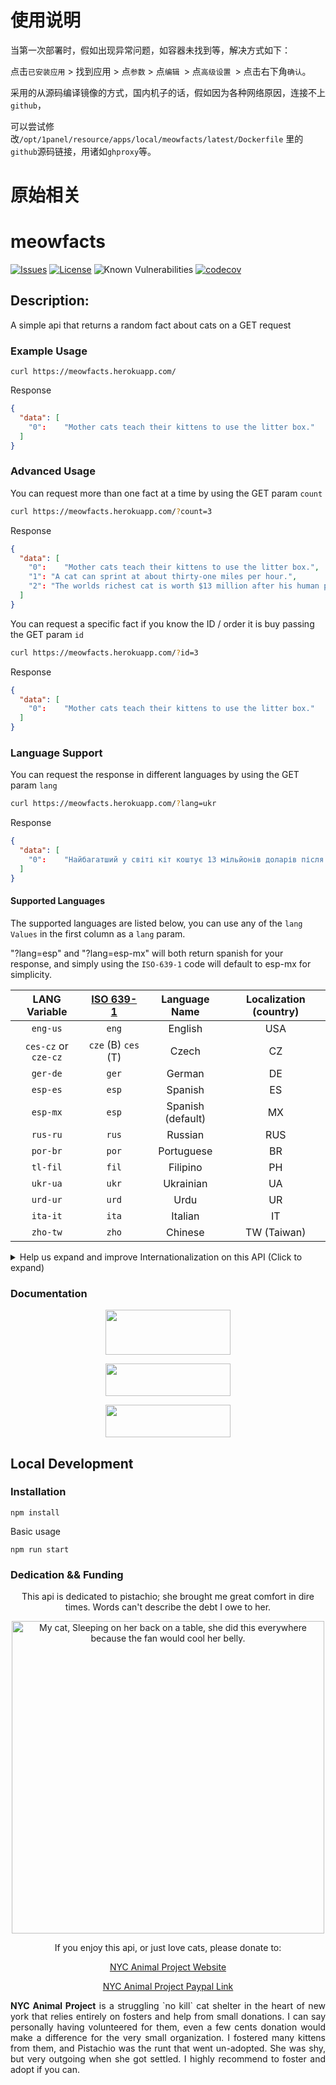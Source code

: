 # 使用说明
当第一次部署时，假如出现异常问题，如容器未找到等，解决方式如下：

点击`已安装应用` > 找到应用 > 点`参数` > 点`编辑 `> 点`高级设置 `> 点击右下角`确认`。

采用的从源码编译镜像的方式，国内机子的话，假如因为各种网络原因，连接不上`github`，

可以尝试修改`/opt/1panel/resource/apps/local/meowfacts/latest/Dockerfile` 里的`github`源码链接，用诸如`ghproxy`等。

# 原始相关
meowfacts
=========

[![Issues](https://img.shields.io/github/issues/wh-iterabb-it/meowfacts.svg)](https://github.com/wh-iterabb-it/meowfacts/issues)
[![License](https://img.shields.io/badge/license-GPL-blue.svg)](https://github.com/wh-iterabb-it/meowfacts/blob/main/LICENSE)
![Known Vulnerabilities](https://snyk.io/test/github/wh-iterabb-it/meowfacts/badge.svg) 
[![codecov](https://codecov.io/gh/wh-iterabb-it/meowfacts/branch/main/graph/badge.svg)](https://codecov.io/gh/wh-iterabb-it/meowfacts)


## Description:

A simple api that returns a random fact about cats on a GET request

### Example Usage

``` 
curl https://meowfacts.herokuapp.com/
```

Response

```json
{
  "data": [
    "0": 	"Mother cats teach their kittens to use the litter box."
  ]
}
```


### Advanced Usage

You can request more than one fact at a time by using the GET param `count`

```bash
curl https://meowfacts.herokuapp.com/?count=3
```

Response

```json
{
  "data": [
    "0": 	"Mother cats teach their kittens to use the litter box.",
    "1": "A cat can sprint at about thirty-one miles per hour.",
    "2": "The worlds richest cat is worth $13 million after his human passed away and left her fortune to him."
  ]
}
```

You can request a specific fact if you know the ID / order it is buy passing the GET param `id`

```bash
curl https://meowfacts.herokuapp.com/?id=3
```

Response

```json
{
  "data": [
    "0": 	"Mother cats teach their kittens to use the litter box."
  ]
}
```

### Language Support 

You can request the response in different languages by using the GET param `lang`

```bash
curl https://meowfacts.herokuapp.com/?lang=ukr
```

Response

```json
{
  "data": [
    "0": 	"Найбагатший у світі кіт коштує 13 мільйонів доларів після того, як його людина померла і залишила йому свій стан"
  ]
}
```

#### Supported Languages

The supported languages are listed below, you can use any of the `lang Values` in the first column as a `lang` param. 

"?lang=esp" and "?lang=esp-mx" will both return spanish for your response, and simply using the `ISO-639-1` code will default to esp-mx for simplicity. 

| LANG Variable | [ISO 639-1](https://en.wikipedia.org/wiki/List_of_ISO_639-1_codes) | Language Name | Localization (country) |
| :---: | :---: | :---: | :---: |
| `eng-us`  | `eng` | English | USA |
| `ces-cz` or `cze-cz` | `cze` (B) `ces` (T) | Czech | CZ |
| `ger-de`  | `ger` | German | DE |
| `esp-es`  | `esp` | Spanish | ES |
| `esp-mx`  | `esp` | Spanish (default) | MX |
| `rus-ru`  | `rus` | Russian | RUS |
| `por-br`  | `por` | Portuguese | BR |
| `tl-fil`  | `fil` | Filipino | PH |
| `ukr-ua`  | `ukr` | Ukrainian | UA |
| `urd-ur`  | `urd` | Urdu | UR |
| `ita-it`  | `ita` | Italian | IT |
| `zho-tw` | `zho` | Chinese | TW (Taiwan) |


<details>
  <summary>Help us expand and improve Internationalization on this API  (Click to expand)</summary>
  <h3>Help us expand and improve Internationalization on this API</h3>
  
  <p><b>Note:</b> We are trying to follow the browser's language tags, which are formally defined in <a href="https://datatracker.ietf.org/doc/html/rfc5646">RFC 5646</a>, which rely on the <a href="https://en.wikipedia.org/wiki/ISO_639">ISO 639</a> standard (quite often the <a href="https://en.wikipedia.org/wiki/List_of_ISO_639-1_codes">639-1 code list</a>) for <a href="https://en.wikipedia.org/wiki/Language_code">language codes</a> to be used.</p> 

<p>We would love it if you helped this project by taking a look at our <a href="https://github.com/wh-iterabb-it/meowfacts/issues/175">Call for Contributors</a> to see if you can make a contribution that helps us be more inclusive and support more languages. </p>
</details>


### Documentation

<div align="center">
  <p>
    <a href="https://app.swaggerhub.com/apis-docs/wh-iterabb-it/meowfacts/1.0.0">
      <img width="200" height="72" src="https://raw.githubusercontent.com/swagger-api/swagger.io/wordpress/images/assets/SW-logo-clr.png" />
    </a>
  </p>
  <p>
    <a href="https://rapidapi.com/wh-iterabb-it-wh-iterabb-it-default/api/meowfacts/">
      <img width="200" height="52" src="https://rapidapi.com/static-assets/default/dark-logo-78e48dc1-ca3f-4d67-a6f5-74032f439c8b.svg" />
    </a>
  </p>
    <p>
    <a href="https://meow-facts.netlify.app/">
      <img width="200" height="52" src="https://img.shields.io/badge/Community_Documentation-FFFFFF.svg?logo=bookstack&logoColor=blue&style=for-the-badge" />
    </a>
  </p>
</div>


## Local Development

### Installation

```
npm install
```

Basic usage

```
npm run start
```

### Dedication && Funding




<div align="center">
<p>This api is dedicated to pistachio; she brought me great comfort in dire times. Words can't describe the debt I owe to her. </p>
  <img width="500" height="500" alt="My cat, Sleeping on her back on a table, she did this everywhere because the fan would cool her belly." src="https://i.imgur.com/2EGh2Bp.jpg" />
  <p>If you enjoy this api, or just love cats, please donate to:</p>
  <p><a href="https://www.animalprojectnyc.org/">NYC Animal Project Website</a></p>
  <p><a href="https://www.paypal.me/animalproject">NYC Animal Project Paypal Link</a></p>
  
  <p align="justify"><strong>NYC Animal Project</strong> is a struggling `no kill` cat shelter in the heart of new york that relies entirely on fosters and help from small donations. I can say personally having volunteered for them, even a few cents donation would make a difference for the very small organization. I fostered many kittens from them, and Pistachio was the runt that went un-adopted. She was shy, but very outgoing when she got settled. I highly recommend to foster and adopt if you can.</p>

</div>


